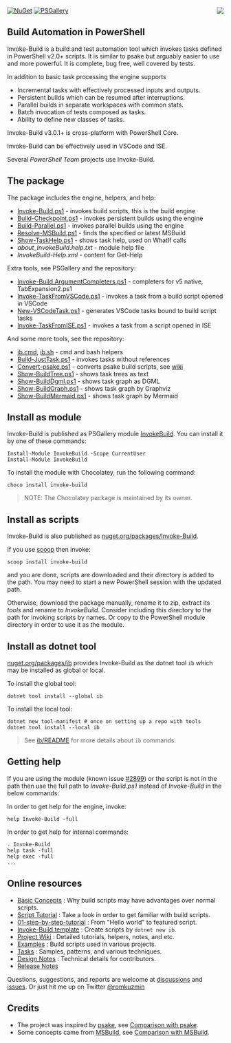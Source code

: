 
[![NuGet](https://buildstats.info/nuget/Invoke-Build)](https://www.nuget.org/packages/Invoke-Build)
[![PSGallery](https://img.shields.io/powershellgallery/dt/InvokeBuild.svg)](https://www.powershellgallery.com/packages/InvokeBuild)
<img src="https://raw.githubusercontent.com/nightroman/Invoke-Build/main/ib.png" align="right"/>

## Build Automation in PowerShell

Invoke-Build is a build and test automation tool which invokes tasks defined in
PowerShell v2.0+ scripts. It is similar to psake but arguably easier to use and
more powerful. It is complete, bug free, well covered by tests.

In addition to basic task processing the engine supports

- Incremental tasks with effectively processed inputs and outputs.
- Persistent builds which can be resumed after interruptions.
- Parallel builds in separate workspaces with common stats.
- Batch invocation of tests composed as tasks.
- Ability to define new classes of tasks.

Invoke-Build v3.0.1+ is cross-platform with PowerShell Core.

Invoke-Build can be effectively used in VSCode and ISE.

Several *PowerShell Team* projects use Invoke-Build.

## The package

The package includes the engine, helpers, and help:

* [Invoke-Build.ps1](Invoke-Build.ps1) - invokes build scripts, this is the build engine
* [Build-Checkpoint.ps1](Build-Checkpoint.ps1) - invokes persistent builds using the engine
* [Build-Parallel.ps1](Build-Parallel.ps1) - invokes parallel builds using the engine
* [Resolve-MSBuild.ps1](Resolve-MSBuild.ps1) - finds the specified or latest MSBuild
* [Show-TaskHelp.ps1](Show-TaskHelp.ps1) - shows task help, used on WhatIf calls
* *about_InvokeBuild.help.txt* - module help file
* *InvokeBuild-Help.xml* - content for Get-Help

Extra tools, see PSGallery and the repository:

* [Invoke-Build.ArgumentCompleters.ps1](Invoke-Build.ArgumentCompleters.ps1) - completers for v5 native, TabExpansion2.ps1
* [Invoke-TaskFromVSCode.ps1](Invoke-TaskFromVSCode.ps1) - invokes a task from a build script opened in VSCode
* [New-VSCodeTask.ps1](New-VSCodeTask.ps1) - generates VSCode tasks bound to build script tasks
* [Invoke-TaskFromISE.ps1](Invoke-TaskFromISE.ps1) - invokes a task from a script opened in ISE

And some more tools, see the repository:

* [ib.cmd](ib.cmd), [ib.sh](ib.sh) - cmd and bash helpers
* [Build-JustTask.ps1](Build-JustTask.ps1) - invokes tasks without references
* [Convert-psake.ps1](Convert-psake.ps1) - converts psake build scripts, see [wiki](https://github.com/nightroman/Invoke-Build/wiki/Convert~psake)
* [Show-BuildTree.ps1](Show-BuildTree.ps1) - shows task trees as text
* [Show-BuildDgml.ps1](Show-BuildDgml.ps1) - shows task graph as DGML
* [Show-BuildGraph.ps1](Show-BuildGraph.ps1) - shows task graph by Graphviz
* [Show-BuildMermaid.ps1](Show-BuildMermaid.ps1) - shows task graph by Mermaid

## Install as module

Invoke-Build is published as PSGallery module [InvokeBuild](https://www.powershellgallery.com/packages/InvokeBuild).
You can install it by one of these commands:

    Install-Module InvokeBuild -Scope CurrentUser
    Install-Module InvokeBuild

To install the module with Chocolatey, run the following command:

    choco install invoke-build

> NOTE: The Chocolatey package is maintained by its owner.

## Install as scripts

Invoke-Build is also published as [nuget.org/packages/Invoke-Build](https://www.nuget.org/packages/Invoke-Build).

If you use [scoop](https://github.com/lukesampson/scoop) then invoke:

    scoop install invoke-build

and you are done, scripts are downloaded and their directory is added to the
path. You may need to start a new PowerShell session with the updated path.

Otherwise, download the package manually, rename it to zip, extract its *tools*
and rename to *InvokeBuild*. Consider including this directory to the path for
invoking scripts by names. Or copy to the PowerShell module directory in order
to use it as the module.

## Install as dotnet tool

[nuget.org/packages/ib](https://www.nuget.org/packages/ib/) provides Invoke-Build
as the dotnet tool `ib` which may be installed as global or local.

To install the global tool:

    dotnet tool install --global ib

To install the local tool:

    dotnet new tool-manifest # once on setting up a repo with tools
    dotnet tool install --local ib

> See [ib/README](ib/README.md) for more details about `ib` commands.

## Getting help

[#2899]: https://github.com/PowerShell/PowerShell/issues/2899

If you are using the module (known issue [#2899]) or the script is not in the
path then use the full path to *Invoke-Build.ps1* instead of *Invoke-Build* in
the below commands:

In order to get help for the engine, invoke:

    help Invoke-Build -full

In order to get help for internal commands:

    . Invoke-Build
    help task -full
    help exec -full
    ...

## Online resources

- [Basic Concepts](https://github.com/nightroman/Invoke-Build/wiki/Concepts)
: Why build scripts may have advantages over normal scripts.
- [Script Tutorial](https://github.com/nightroman/Invoke-Build/wiki/Script-Tutorial)
: Take a look in order to get familiar with build scripts.
- [01-step-by-step-tutorial](https://github.com/nightroman/Invoke-Build/tree/main/Tasks/01-step-by-step-tutorial)
: From "Hello world" to featured script.
- [Invoke-Build.template](https://github.com/nightroman/Invoke-Build.template)
: Create scripts by `dotnet new ib`.
- [Project Wiki](https://github.com/nightroman/Invoke-Build/wiki)
: Detailed tutorials, helpers, notes, and etc.
- [Examples](https://github.com/nightroman/Invoke-Build/wiki/Build-Scripts-in-Projects)
: Build scripts used in various projects.
- [Tasks](https://github.com/nightroman/Invoke-Build/tree/main/Tasks)
: Samples, patterns, and various techniques.
- [Design Notes](https://github.com/nightroman/Invoke-Build/wiki/Design-Notes)
: Technical details for contributors.
- [Release Notes](https://github.com/nightroman/Invoke-Build/blob/main/Release-Notes.md)

[discussions]: https://github.com/nightroman/Invoke-Build/discussions
[issues]: https://github.com/nightroman/Invoke-Build/issues

Questions, suggestions, and reports are welcome at [discussions] and [issues].
Or just hit me up on Twitter [@romkuzmin](https://twitter.com/romkuzmin)

## Credits

- The project was inspired by [psake](https://github.com/psake/psake), see [Comparison with psake](https://github.com/nightroman/Invoke-Build/wiki/Comparison-with-psake).
- Some concepts came from [MSBuild](https://github.com/Microsoft/msbuild), see [Comparison with MSBuild](https://github.com/nightroman/Invoke-Build/wiki/Comparison-with-MSBuild).
